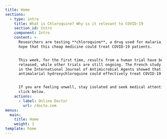 ```yaml
---
title: Home
sections:
  - type: intro
    title: What is Chloroquine? Why is it relevant to COVID-19
    section_id: Intro
    component: Intro
    content: >-
      Researchers are testing **chloroquine**, a drug used for malaria, in the
      hope that this cheap medicine could treat COVID-19 patients.


      This week, for the first time, results from a human trial have been
      released, while other trials are still ongoing. The French study published
      in the International Journal of Antimicrobial Agents showed that
      antimalarial hydroxychloroquine could effectively treat COVID-19.


      If you are feeling unwell, stay isolated and seek medical attention in a
      click below.
    actions:
      - label: Online Doctor
        url: /docto.com
menus:
  main:
    title: Home
    weight: 1
template: home
---
```

